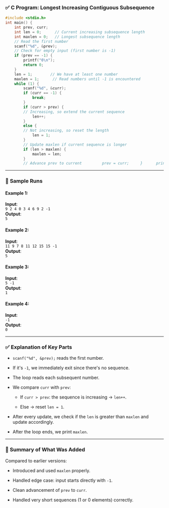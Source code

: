 ### ✅ **C Program: Longest Increasing Contiguous Subsequence**

```c
#include <stdio.h>  
int main() {     
	int prev, curr;     
	int len = 0;      // Current increasing subsequence length     
	int maxlen = 0;   // Longest subsequence length      
	// Read the first number     
	scanf("%d", &prev);      
	// Check for empty input (first number is -1)     
	if (prev == -1) {         
		printf("0\n");         
		return 0;     
	}      
	len = 1;        // We have at least one number     
	maxlen = 1;      // Read numbers until -1 is encountered     
	while (1) {         
		scanf("%d", &curr);          
		if (curr == -1) {             
			break;         
		}          
		if (curr > prev) {             
		// Increasing, so extend the current sequence             
			len++;         
		} 
		else {             
		// Not increasing, so reset the length             
			len = 1;         
		}          
		// Update maxlen if current sequence is longer         
		if (len > maxlen) {             
			maxlen = len;         
		}          
		// Advance prev to current         prev = curr;     }      printf("%d\n", maxlen);      return 0; }
```

---

### 🧪 **Sample Runs**

#### **Example 1**:

**Input**:  
`9 2 4 0 3 4 6 9 2 -1`  
**Output**:  
`5`

#### **Example 2**:

**Input**:  
`11 9 7 8 11 12 15 15 -1`  
**Output**:  
`5`

#### **Example 3**:

**Input**:  
`5 -1`  
**Output**:  
`1`

#### **Example 4**:

**Input**:  
`-1`  
**Output**:  
`0`

---

### ✅ **Explanation of Key Parts**

- `scanf("%d", &prev);` reads the first number.
    
- If it's `-1`, we immediately exit since there's no sequence.
    
- The loop reads each subsequent number.
    
- We compare `curr` with `prev`:
    
    - If `curr > prev`: the sequence is increasing → `len++`.
        
    - Else → reset `len = 1`.
        
- After every update, we check if the `len` is greater than `maxlen` and update accordingly.
    
- After the loop ends, we print `maxlen`.
    

---

### 📌 Summary of What Was Added

Compared to earlier versions:

- Introduced and used `maxlen` properly.
    
- Handled edge case: input starts directly with `-1`.
    
- Clean advancement of `prev` to `curr`.
    
- Handled very short sequences (1 or 0 elements) correctly.
